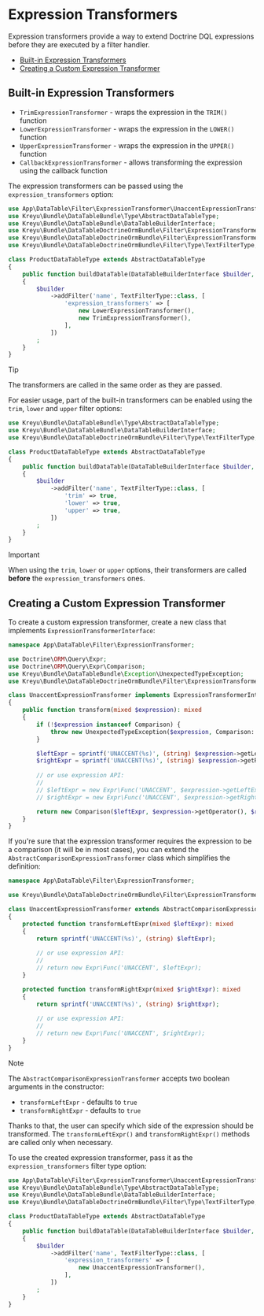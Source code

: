 # Expression Transformers

Expression transformers provide a way to extend Doctrine DQL expressions before they are executed by a filter handler.

- [Built-in Expression Transformers](#built-in-expression-transformers)
- [Creating a Custom Expression Transformer](#creating-a-custom-expression-transformer)

## Built-in Expression Transformers

- `TrimExpressionTransformer` - wraps the expression in the `TRIM()` function
- `LowerExpressionTransformer` - wraps the expression in the `LOWER()` function
- `UpperExpressionTransformer` - wraps the expression in the `UPPER()` function
- `CallbackExpressionTransformer` - allows transforming the expression using the callback function

The expression transformers can be passed using the `expression_transformers` option:

```php
use App\DataTable\Filter\ExpressionTransformer\UnaccentExpressionTransformer;
use Kreyu\Bundle\DataTableBundle\Type\AbstractDataTableType;
use Kreyu\Bundle\DataTableBundle\DataTableBuilderInterface;
use Kreyu\Bundle\DataTableDoctrineOrmBundle\Filter\ExpressionTransformer\LowerExpressionTransformer;
use Kreyu\Bundle\DataTableDoctrineOrmBundle\Filter\ExpressionTransformer\TrimExpressionTransformer;
use Kreyu\Bundle\DataTableDoctrineOrmBundle\Filter\Type\TextFilterType;

class ProductDataTableType extends AbstractDataTableType
{
    public function buildDataTable(DataTableBuilderInterface $builder, array $options): void
    {
        $builder
            ->addFilter('name', TextFilterType::class, [
                'expression_transformers' => [
                    new LowerExpressionTransformer(),
                    new TrimExpressionTransformer(),
                ],
            ])
        ;
    }
}
```

> [!TIP]
> The transformers are called in the same order as they are passed.

For easier usage, part of the built-in transformers can be enabled using the `trim`, `lower` and `upper` filter options:

```php
use Kreyu\Bundle\DataTableBundle\Type\AbstractDataTableType;
use Kreyu\Bundle\DataTableBundle\DataTableBuilderInterface;
use Kreyu\Bundle\DataTableDoctrineOrmBundle\Filter\Type\TextFilterType;

class ProductDataTableType extends AbstractDataTableType
{
    public function buildDataTable(DataTableBuilderInterface $builder, array $options): void
    {
        $builder
            ->addFilter('name', TextFilterType::class, [
                'trim' => true,
                'lower' => true,
                'upper' => true,
            ])
        ;
    }
}
```

> [!IMPORTANT]  
> When using the `trim`, `lower` or `upper` options, their transformers are called **before** the `expression_transformers` ones.

## Creating a Custom Expression Transformer

To create a custom expression transformer, create a new class that implements `ExpressionTransformerInterface`:

```php
namespace App\DataTable\Filter\ExpressionTransformer;

use Doctrine\ORM\Query\Expr;
use Doctrine\ORM\Query\Expr\Comparison;
use Kreyu\Bundle\DataTableBundle\Exception\UnexpectedTypeException;
use Kreyu\Bundle\DataTableDoctrineOrmBundle\Filter\ExpressionTransformer\ExpressionTransformerInterface;

class UnaccentExpressionTransformer implements ExpressionTransformerInterface
{
    public function transform(mixed $expression): mixed
    {
        if (!$expression instanceof Comparison) {
            throw new UnexpectedTypeException($expression, Comparison::class);
        }

        $leftExpr = sprintf('UNACCENT(%s)', (string) $expression->getLeftExpr());
        $rightExpr = sprintf('UNACCENT(%s)', (string) $expression->getRightExpr());
        
        // or use expression API:
        //
        // $leftExpr = new Expr\Func('UNACCENT', $expression->getLeftExpr());
        // $rightExpr = new Expr\Func('UNACCENT', $expression->getRightExpr());

        return new Comparison($leftExpr, $expression->getOperator(), $rightExpr);
    }
}
```

If you're sure that the expression transformer requires the expression to be a comparison (it will be in most cases),
you can extend the `AbstractComparisonExpressionTransformer` class which simplifies the definition:

```php
namespace App\DataTable\Filter\ExpressionTransformer;

use Kreyu\Bundle\DataTableDoctrineOrmBundle\Filter\ExpressionTransformer\AbstractComparisonExpressionTransformer;

class UnaccentExpressionTransformer extends AbstractComparisonExpressionTransformer
{
    protected function transformLeftExpr(mixed $leftExpr): mixed
    {
        return sprintf('UNACCENT(%s)', (string) $leftExpr);
        
        // or use expression API: 
        // 
        // return new Expr\Func('UNACCENT', $leftExpr);
    }

    protected function transformRightExpr(mixed $rightExpr): mixed
    {
        return sprintf('UNACCENT(%s)', (string) $rightExpr);
        
        // or use expression API: 
        //
        // return new Expr\Func('UNACCENT', $rightExpr);
    }
}
```

> [!NOTE]
> The `AbstractComparisonExpressionTransformer` accepts two boolean arguments in the constructor:
>
> - `transformLeftExpr` - defaults to `true`
> - `transformRightExpr` - defaults to `true`
> 
> Thanks to that, the user can specify which side of the expression should be transformed.
> The `transformLeftExpr()` and `transformRightExpr()` methods are called only when necessary.

To use the created expression transformer, pass it as the `expression_transformers` filter type option:

```php
use App\DataTable\Filter\ExpressionTransformer\UnaccentExpressionTransformer;
use Kreyu\Bundle\DataTableBundle\Type\AbstractDataTableType;
use Kreyu\Bundle\DataTableBundle\DataTableBuilderInterface;
use Kreyu\Bundle\DataTableDoctrineOrmBundle\Filter\Type\TextFilterType;

class ProductDataTableType extends AbstractDataTableType
{
    public function buildDataTable(DataTableBuilderInterface $builder, array $options): void
    {
        $builder
            ->addFilter('name', TextFilterType::class, [
                'expression_transformers' => [
                    new UnaccentExpressionTransformer(),
                ],
            ])
        ;
    }
}
```
